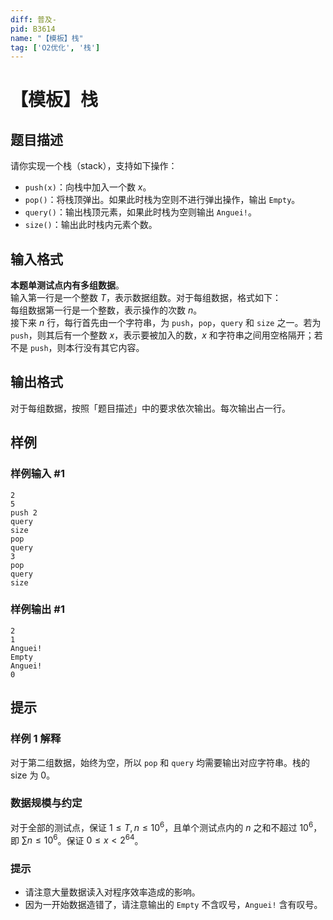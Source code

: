 ```yaml
---
diff: 普及-
pid: B3614
name: "【模板】栈"
tag: ['O2优化', '栈']
---
```

# 【模板】栈
## 题目描述

请你实现一个栈（stack），支持如下操作：
- `push(x)`：向栈中加入一个数 $x$。
- `pop()`：将栈顶弹出。如果此时栈为空则不进行弹出操作，输出 `Empty`。
- `query()`：输出栈顶元素，如果此时栈为空则输出 `Anguei!`。
- `size()`：输出此时栈内元素个数。
## 输入格式

**本题单测试点内有多组数据**。  
输入第一行是一个整数 $T$，表示数据组数。对于每组数据，格式如下：  
每组数据第一行是一个整数，表示操作的次数 $n$。  
接下来 $n$ 行，每行首先由一个字符串，为 `push`，`pop`，`query` 和 `size` 之一。若为 `push`，则其后有一个整数 $x$，表示要被加入的数，$x$ 和字符串之间用空格隔开；若不是 `push`，则本行没有其它内容。
## 输出格式

对于每组数据，按照「题目描述」中的要求依次输出。每次输出占一行。
## 样例

### 样例输入 #1
```
2
5
push 2
query
size
pop
query
3
pop
query
size
```
### 样例输出 #1
```
2
1
Anguei!
Empty
Anguei!
0
```
## 提示

### 样例 1 解释
对于第二组数据，始终为空，所以 `pop` 和 `query` 均需要输出对应字符串。栈的 size 为 0。

### 数据规模与约定

对于全部的测试点，保证 $1 \leq T, n\leq 10^6$，且单个测试点内的 $n$ 之和不超过 $10^6$，即 $\sum n \leq 10^6$。保证 $0 \leq x \lt 2^{64}$。

### 提示
- 请注意大量数据读入对程序效率造成的影响。
- 因为一开始数据造错了，请注意输出的 `Empty` 不含叹号，`Anguei!` 含有叹号。
